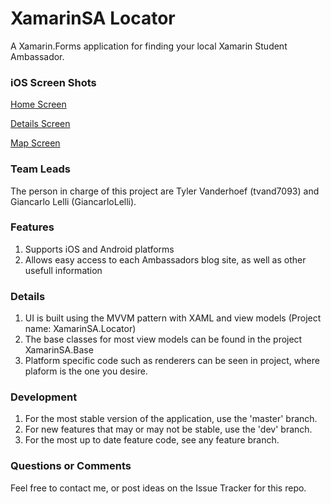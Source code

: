 # XamarinSA Locator

A Xamarin.Forms application for finding your local Xamarin Student Ambassador.

### iOS Screen Shots
[Home Screen](https://github.com/Xamarin-Student-Ambassadors/app/blob/master/Mobile/XamarinSA.Locator.iOS/Screenshots/XSAList.png "Screen Shot 1")

[Details Screen](https://github.com/Xamarin-Student-Ambassadors/app/tree/master/Mobile/XamarinSA.Locator.iOS/Screenshots/DetailsView.png "Screen Shot 2")

[Map Screen](https://github.com/Xamarin-Student-Ambassadors/app/tree/master/Mobile/XamarinSA.Locator.iOS/Screenshots/MapView.png "Screen Shot 3")

### Team Leads
The person in charge of this project are Tyler Vanderhoef (tvand7093) and Giancarlo Lelli (GiancarloLelli).

### Features
1. Supports iOS and Android platforms
2. Allows easy access to each Ambassadors blog site, as well as other usefull information

### Details
1. UI is built using the MVVM pattern with XAML and view models (Project name: XamarinSA.Locator)
2. The base classes for most view models can be found in the project XamarinSA.Base
3. Platform specific code such as renderers can be seen in <platform> project, where plaform is the one you desire.

### Development
1. For the most stable version of the application, use the 'master' branch.
2. For new features that may or may not be stable, use the 'dev' branch.
3. For the most up to date feature code, see any feature branch.

### Questions or Comments
Feel free to contact me, or post ideas on the Issue Tracker for this repo.
